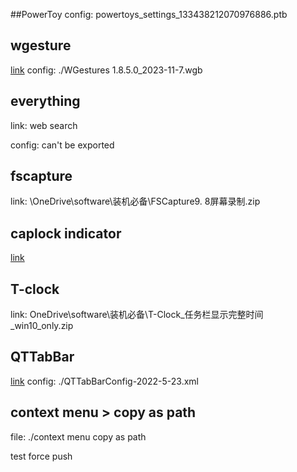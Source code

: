 ##PowerToy
config: powertoys_settings_133438212070976886.ptb

## wgesture
[link](https://dl.yingdev.com/Content/Projects/WGestures/Release/1.8.5.0/Install%20WGestures%201.8.5.0.zip)
config: ./WGestures 1.8.5.0_2023-11-7.wgb

## everything
link: web search

config: can't be exported

## fscapture
link: \OneDrive\software\装机必备\FSCapture9. 8屏幕录制.zip

## caplock indicator
[link](https://github.com/jonaskohl/CapsLockIndicator/releases/download/3.16.1.2/CLIv3-3.16.1.2.exe)

## T-clock
link: OneDrive\software\装机必备\T-Clock_任务栏显示完整时间_win10_only.zip

## QTTabBar
[link](http://qttabbar.wdfiles.com/local--files/qttabbar1/QTTabBar%202048%20Beta2.zip)
config: ./QTTabBarConfig-2022-5-23.xml

## context menu > copy as path
file: ./context menu copy as path

test force push
